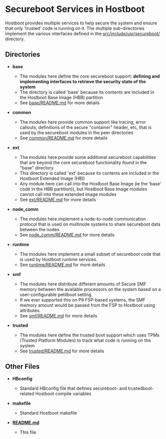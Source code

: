 # Secureboot Services in Hostboot
Hostboot provides multiple services to help secure the system and
 ensure that only 'trusted' code is running on it. The multiple sub-directories
 implement the various interfaces defined in the
 [src/include/usr/secureboot/](../../include/usr/secureboot/) directory.

## Directories
* __base__
  * The modules here define the core secureboot support: **defining and
 implementing interfaces to retrieve the security state of the system**
  * The directory is called 'base' because its contents are included in the
 Hostboot Base Image (HBB) partition
  * See [base/README.md](base/README.md) for more details

* __common__
  * The modules here provide common support like tracing, error callouts,
 definitions of the secure "container" header, etc, that is used by the
 secureboot modules in the peer directories
  * See [common/README.md](common/README.md) for more details

* __ext__
  * The modules here provide some additional secureboot capabilities that are
 beyond the core secureboot functionality found in the "base" directory
  * This directory is called 'ext' because its contents are included in the
 Hostboot Extended Image (HBI)
  * Any module here can call into the Hostboot Base Image (ie the 'base' code
 in the HBB partition)), but Hostboot Base Image modules cannot call into
 these extended image modules
  * See [ext/README.md](ext/README.md) for more details

* __node_comm__
  * The modules here implement a node-to-node communication protocol that is
 used on multinode systems to share secureboot data between the nodes
  * See [node_comm/README.md](node_comm/README.md) for more details

* __runtime__
  * The modules here implement a small subset of secureboot code that is used by
 Hostboot runtime services.
  * See [runtime/README.md](runtime/README.md) for more details

* __smf__
  * The modules here distribute different amounts of Secure SMF memory between
 the available processors on the system based on a user-configurable petitboot
 setting
  * If we ever supported this on P9 FSP-based systems, the SMF memory amount
 would be passed from the FSP to Hostboot using attributes.
  * See [smf/README.md](smf/README.md) for more details

* __trusted__
  * The modules here define the trusted boot support which uses TPMs (Trusted
 Platform Modules) to track what code is running on the system
  * See [trusted/README.md](trusted/README.md) for more details

## Other Files
* __HBconfig__
  * Standard HBconfig file that defines secureboot- and trustedboot-related
 Hostboot compile variables

* __makefile__
  * Standard Hostboot makefile

* __[README.md](./README.md)__
  * This file

